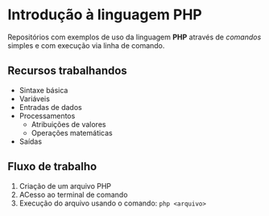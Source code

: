 # Introdução à linguagem PHP

Repositórios com exemplos de uso da linguagem **PHP** através de _comandos_ simples e com execução via linha de comando.

## Recursos trabalhandos

+ Sintaxe básica
+ Variáveis
+ Entradas de dados
+ Processamentos
  + Atribuições de valores
  + Operações matemáticas
+ Saídas

## Fluxo de trabalho

1. Criação de um arquivo PHP
2. ACesso ao terminal de comando
3. Execução do arquivo usando o comando:
``php <arquivo>``

